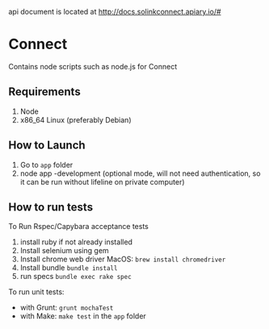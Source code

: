 api document is located at http://docs.solinkconnect.apiary.io/#

Connect
========
Contains node scripts such as node.js for Connect

Requirements
--------
1. Node
2. x86_64 Linux (preferably Debian)

## How to Launch

1. Go to `app` folder
2. node app <videos folder> -development (optional mode, will not need authentication, so it can be run without lifeline on private computer)

## How to run tests

To Run Rspec/Capybara acceptance tests

1. install ruby if not already installed
2. Install selenium using gem
3. Install chrome web driver
	MacOS: `brew install chromedriver`
4. Install bundle
	`bundle install`
5. run specs
	`bundle exec rake spec`


To run unit tests:

* with Grunt:  `grunt mochaTest`
* with Make:  `make test` in the `app` folder
